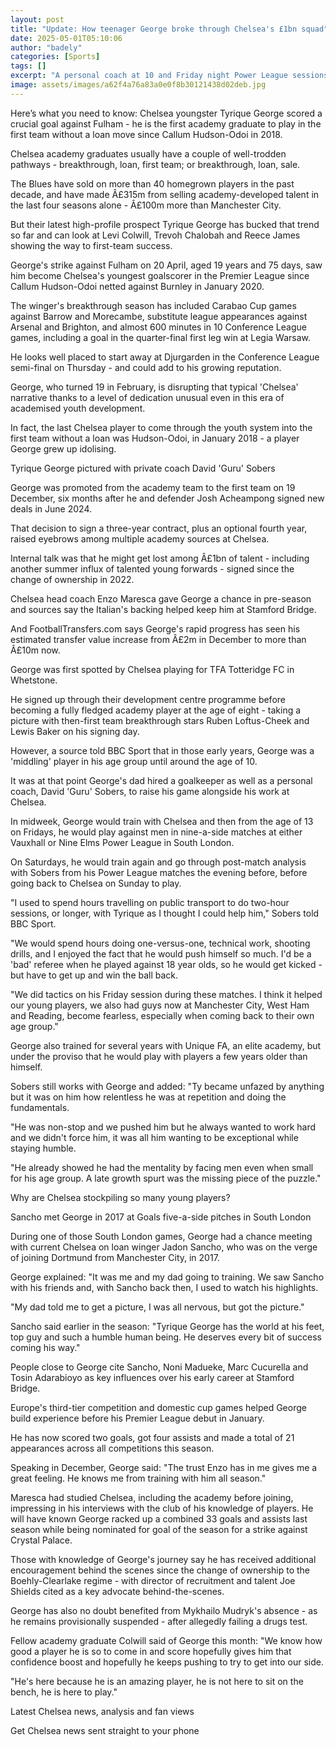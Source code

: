 ```yaml
---
layout: post
title: "Update: How teenager George broke through Chelsea's £1bn squad"
date: 2025-05-01T05:10:06
author: "badely"
categories: [Sports]
tags: []
excerpt: "A personal coach at 10 and Friday night Power League sessions - how teenage Tyrique George broke into Chelsea's £1bn squad."
image: assets/images/a62f4a76a83a0e0f8b30121438d02deb.jpg
---
```


Here’s what you need to know: Chelsea youngster Tyrique George scored a crucial goal against Fulham - he is the first academy graduate to play in the first team without a loan move since Callum Hudson-Odoi in 2018.

Chelsea academy graduates usually have a couple of well-trodden pathways - breakthrough, loan, first team; or breakthrough, loan, sale.

The Blues have sold on more than 40 homegrown players in the past decade, and have made Â£315m from selling academy-developed talent in the last four seasons alone - Â£100m more than Manchester City.

But their latest high-profile prospect Tyrique George has bucked that trend so far and can look at Levi Colwill, Trevoh Chalobah and Reece James showing the way to first-team success.

George's strike against Fulham on 20 April, aged 19 years and 75 days, saw him become Chelsea's youngest goalscorer in the Premier League since Callum Hudson-Odoi netted against Burnley in January 2020.

The winger's breakthrough season has included Carabao Cup games against Barrow and Morecambe, substitute league appearances against Arsenal and Brighton, and almost 600 minutes in 10 Conference League games, including a goal in the quarter-final first leg win at Legia Warsaw.

He looks well placed to start away at Djurgarden in the Conference League semi-final on Thursday - and could add to his growing reputation.

George, who turned 19 in February, is disrupting that typical 'Chelsea' narrative thanks to a level of dedication unusual even in this era of academised youth development.

In fact, the last Chelsea player to come through the youth system into the first team without a loan was Hudson-Odoi, in January 2018 - a player George grew up idolising.

Tyrique George pictured with private coach David 'Guru' Sobers 

George was promoted from the academy team to the first team on 19 December, six months after he and defender Josh Acheampong signed new deals in June 2024.

That decision to sign a three-year contract, plus an optional fourth year, raised eyebrows among multiple academy sources at Chelsea.

Internal talk was that he might get lost among Â£1bn of talent - including another summer influx of talented young forwards - signed since the change of ownership in 2022.

Chelsea head coach Enzo Maresca gave George a chance in pre-season and sources say the Italian's backing helped keep him at Stamford Bridge.

And FootballTransfers.com says George's rapid progress has seen his estimated transfer value increase from Â£2m in December to more than Â£10m now. 

George was first spotted by Chelsea playing for TFA Totteridge FC in Whetstone.

He signed up through their development centre programme before becoming a fully fledged academy player at the age of eight - taking a picture with then-first team breakthrough stars Ruben Loftus-Cheek and Lewis Baker on his signing day. 

However, a source told BBC Sport that in those early years, George was a 'middling' player in his age group until around the age of 10. 

It was at that point George's dad hired a goalkeeper as well as a personal coach, David 'Guru' Sobers, to raise his game alongside his work at Chelsea. 

In midweek, George would train with Chelsea and then from the age of 13 on Fridays, he would play against men in nine-a-side matches at either Vauxhall or Nine Elms Power League in South London. 

On Saturdays, he would train again and go through post-match analysis with Sobers from his Power League matches the evening before, before going back to Chelsea on Sunday to play. 

"I used to spend hours travelling on public transport to do two-hour sessions, or longer, with Tyrique as I thought I could help him," Sobers told BBC Sport. 

"We would spend hours doing one-versus-one, technical work, shooting drills, and I enjoyed the fact that he would push himself so much. I'd be a 'bad' referee when he played against 18 year olds, so he would get kicked - but have to get up and win the ball back.

"We did tactics on his Friday session during these matches. I think it helped our young players, we also had guys now at Manchester City, West Ham and Reading, become fearless, especially when coming back to their own age group."

George also trained for several years with Unique FA, an elite academy, but under the proviso that he would play with players a few years older than himself. 

Sobers still works with George and added: "Ty became unfazed by anything but it was on him how relentless he was at repetition and doing the fundamentals. 

"He was non-stop and we pushed him but he always wanted to work hard and we didn't force him, it was all him wanting to be exceptional while staying humble. 

"He already showed he had the mentality by facing men even when small for his age group. A late growth spurt was the missing piece of the puzzle." 

Why are Chelsea stockpiling so many young players?

Sancho met George in 2017 at Goals five-a-side pitches in South London

During one of those South London games, George had a chance meeting with current Chelsea on loan winger Jadon Sancho, who was on the verge of joining Dortmund from Manchester City, in 2017.

George explained: "It was me and my dad going to training. We saw Sancho with his friends and, with Sancho back then, I used to watch his highlights. 

"My dad told me to get a picture, I was all nervous, but got the picture."

Sancho said earlier in the season: "Tyrique George has the world at his feet, top guy and such a humble human being. He deserves every bit of success coming his way."

People close to George cite Sancho, Noni Madueke, Marc Cucurella and Tosin Adarabioyo as key influences over his early career at Stamford Bridge. 

Europe's third-tier competition and domestic cup games helped George build experience before his Premier League debut in January. 

He has now scored two goals, got four assists and made a total of 21 appearances across all competitions this season. 

Speaking in December, George said: "The trust Enzo has in me gives me a great feeling. He knows me from training with him all season."

Maresca had studied Chelsea, including the academy before joining, impressing in his interviews with the club of his knowledge of players. He will have known George racked up a combined 33 goals and assists last season while being nominated for goal of the season for a strike against Crystal Palace. 

Those with knowledge of George's journey say he has received additional encouragement behind the scenes since the change of ownership to the Boehly-Clearlake regime - with director of recruitment and talent Joe Shields cited as a key advocate behind-the-scenes. 

George has also no doubt benefited from Mykhailo Mudryk's absence - as he remains provisionally suspended - after allegedly failing a drugs test. 

Fellow academy graduate Colwill said of George this month: "We know how good a player he is so to come in and score hopefully gives him that confidence boost and hopefully he keeps pushing to try to get into our side. 

"He's here because he is an amazing player, he is not here to sit on the bench, he is here to play."

Latest Chelsea news, analysis and fan views

Get Chelsea news sent straight to your phone

